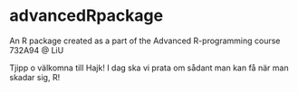 # advancedRpackage
An R package created as a part of the Advanced R-programming course 732A94 @ LiU 

Tjipp o välkomna till Hajk! I dag ska vi prata om sådant man kan få när man skadar sig, R!

